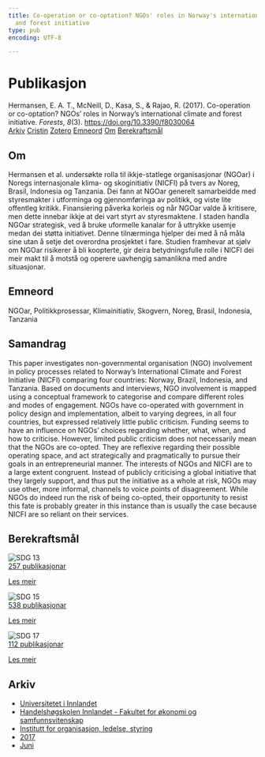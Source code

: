 ```yaml
---
title: Co-operation or co-optation? NGOs' roles in Norway's international climate
  and forest initiative
type: pub
encoding: UTF-8

---
```

<h1>Publikasjon</h1>
<article id="csl-bib-container-LJWQ78HH" class="csl-bib-container">
  <div class="csl-bib-body"> <div class="csl-entry">Hermansen, E. A. T., McNeill, D., Kasa, S., &#38; Rajao, R. (2017). Co-operation or co-optation? NGOs’ roles in Norway’s international climate and forest initiative. <i>Forests</i>, <i>8</i>(3). <a href="https://doi.org/10.3390/f8030064">https://doi.org/10.3390/f8030064</a></div> </div>
  <div class="csl-bib-buttons">
    <a href="#taxonomy-article-LJWQ78HH" alt="archive" class="csl-bib-button">Arkiv</a>
    <a href="https://app.cristin.no/results/show.jsf?id=1475496" alt="Cristin" class="csl-bib-button">Cristin</a>
    <a href="http://zotero.org/groups/5881554/items/LJWQ78HH" alt="Zotero" class="csl-bib-button">Zotero</a>
    <a href="#keywords-article-LJWQ78HH" alt="keywords" class="csl-bib-button">Emneord</a>
    <a href="#about-article-LJWQ78HH" alt="about_pub" class="csl-bib-button">Om</a>
    <a href="#sdg-article-LJWQ78HH" alt="sdg" class="csl-bib-button">Berekraftsmål</a>
  </div>
  <div id="csl-bib-meta-container-LJWQ78HH"></div>
</article>
<div id="csl-bib-meta-LJWQ78HH" class="csl-bib-meta">
  <article id="about-article-LJWQ78HH" class="about_pub-article">
    <h1>Om</h1>
    Hermansen et al. undersøkte rolla til ikkje-statlege organisasjonar (NGOar) i Noregs internasjonale klima- og skoginitiativ (NICFI) på tvers av Noreg, Brasil, Indonesia og Tanzania. Dei fann at NGOar generelt samarbeidde med styresmakter i utforminga og gjennomføringa av politikk, og viste lite offentleg kritikk. Finansiering påverka korleis og når NGOar valde å kritisere, men dette innebar ikkje at dei vart styrt av styresmaktene. I staden handla NGOar strategisk, ved å bruke uformelle kanalar for å uttrykke usemje medan dei støtta initiativet. Denne tilnærminga hjelper dei med å nå måla sine utan å setje det overordna prosjektet i fare. Studien framhevar at sjølv om NGOar risikerer å bli koopterte, gir deira betydningsfulle rolle i NICFI dei meir makt til å motstå og operere uavhengig samanlikna med andre situasjonar.
  </article>
  <article id="keywords-article-LJWQ78HH" class="keywords-article">
    <h1>Emneord</h1>
    NGOar, Politikkprosessar, Klimainitiativ, Skogvern, Noreg, Brasil, Indonesia, Tanzania
  </article>
  <article id="abstract-article-LJWQ78HH" class="abstract-article">
    <h1>Samandrag</h1>
    This paper investigates non-governmental organisation (NGO) involvement in policy processes related to Norway’s International Climate and Forest Initiative (NICFI) comparing four countries: Norway, Brazil, Indonesia, and Tanzania. Based on documents and interviews, NGO involvement is mapped using a conceptual framework to categorise and compare different roles and modes of engagement. NGOs have co-operated with government in policy design and implementation, albeit to varying degrees, in all four countries, but expressed relatively little public criticism. Funding seems to have an influence on NGOs’ choices regarding whether, what, when, and how to criticise. However, limited public criticism does not necessarily mean that the NGOs are co-opted. They are reflexive regarding their possible operating space, and act strategically and pragmatically to pursue their goals in an entrepreneurial manner. The interests of NGOs and NICFI are to a large extent congruent. Instead of publicly criticising a global initiative that they largely support, and thus put the initiative as a whole at risk, NGOs may use other, more informal, channels to voice points of disagreement. While NGOs do indeed run the risk of being co-opted, their opportunity to resist this fate is probably greater in this instance than is usually the case because NICFI are so reliant on their services.
  </article>
  <article id="sdg-article-LJWQ78HH" class="sdg-article">
    <h1>Berekraftsmål</h1>
    <div class="sdg-container"><div id="sdg13" class="sdg">
        <img src="{{< params subfolder >}}images/sdg/sdg13_nn.png" class="image" alt="SDG 13">
        <div class="sdg-overlay">
          <a href="{{< params subfolder >}}nn/archive/?sdg=13#archive" class="sdg-publication-count"><span>257</span> publikasjonar</a>
          <p><a href="https://fn.no/om-fn/fns-baerekraftsmaal/stoppe-klimaendringene?lang=nno-NO" class="sdg-read-more">Les meir</a></p>
        </div>
      </div> <div id="sdg15" class="sdg">
        <img src="{{< params subfolder >}}images/sdg/sdg15_nn.png" class="image" alt="SDG 15">
        <div class="sdg-overlay">
          <a href="{{< params subfolder >}}nn/archive/?sdg=15#archive" class="sdg-publication-count"><span>538</span> publikasjonar</a>
          <p><a href="https://fn.no/om-fn/fns-baerekraftsmaal/livet-paa-land?lang=nno-NO" class="sdg-read-more">Les meir</a></p>
        </div>
      </div> <div id="sdg17" class="sdg">
        <img src="{{< params subfolder >}}images/sdg/sdg17_nn.png" class="image" alt="SDG 17">
        <div class="sdg-overlay">
          <a href="{{< params subfolder >}}nn/archive/?sdg=17#archive" class="sdg-publication-count"><span>112</span> publikasjonar</a>
          <p><a href="https://fn.no/om-fn/fns-baerekraftsmaal/samarbeid-for-aa-naa-maalene?lang=nno-NO" class="sdg-read-more">Les meir</a></p>
        </div>
      </div></div>
  </article>
  <article id="taxonomy-article-LJWQ78HH" class="taxonomy-article">
    <h1>Arkiv</h1>
    <ul>
      <li><a href="{{< params subfolder >}}nn/archive/?key=3DCRN523">Universitetet i Innlandet</a></li>
      <li><a href="{{< params subfolder >}}nn/archive/?key=DU8Q9LN9">Handelshøgskolen Innlandet - Fakultet for økonomi og samfunnsvitenskap</a></li>
      <li><a href="{{< params subfolder >}}nn/archive/?key=4LUWR3ZM">Institutt for organisasjon, ledelse, styring</a></li>
      <li><a href="{{< params subfolder >}}nn/archive/?key=KF5I8TQ8">2017</a></li>
      <li><a href="{{< params subfolder >}}nn/archive/?key=XSG28L54">Juni</a></li>
    </ul>
  </article>
</div>
